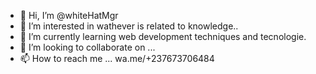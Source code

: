 - 👋 Hi, I’m @whiteHatMgr
- 👀 I’m interested in wathever  is related to knowledge..
- 🌱 I’m currently learning web development techniques and tecnologie.
- 💞️ I’m looking to collaborate on ...
- 📫 How to reach me ... wa.me/+237673706484

<!---
whiteHatMgr/whiteHatMgr is a ✨ special ✨ repository because its `README.md` (this file) appears on your GitHub profile.
You can click the Preview link to take a look at your changes.
--->
